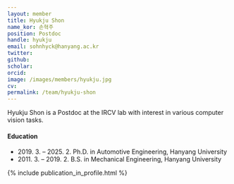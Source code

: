 ```yaml
---
layout: member
title: Hyukju Shon
name_kor: 손혁주
position: Postdoc
handle: hyukju
email: sohnhyck@hanyang.ac.kr
twitter: 
github: 
scholar: 
orcid: 
image: /images/members/hyukju.jpg
cv: 
permalink: /team/hyukju-shon
---
```


Hyukju Shon is a Postdoc at the IRCV lab with interest in various computer vision tasks.


#### Education

<ul class="chronological">
  <li><span>2019. 3. – 2025. 2.</span> Ph.D. in Automotive Engineering, Hanyang University</li>
  <li><span>2011. 3. – 2019. 2.</span> B.S. in Mechanical Engineering, Hanyang University</li>
</ul>

{% include publication_in_profile.html %}
